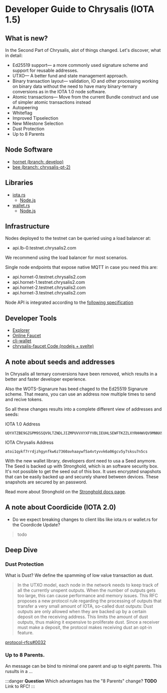 # Developer Guide to Chrysalis (IOTA 1.5)

## What is new?
In the Second Part of Chrysalis, alot of things changed. Let's discover, what in detail:

- Ed25519 support— a more commonly used signature scheme and support for reusable addresses.
- UTXO— A better fund and state management approach.
- Binary transaction layout— validation, IO and other processing working on binary data without the need to have many binary-ternary conversions as in the IOTA 1.0 node software.
- Atomic transactions— Move from the current Bundle construct and use of simpler atomic transactions instead
- Autopeering
- Whiteflag
- Improved Tipselection
- New Milestone Selection
- Dust Protection
- Up to 8 Parents


## Node Software

- [hornet (branch: develop)](https://github.com/gohornet/hornet/tree/develop)
- [bee (branch: chrysalis-pt-2)](https://github.com/iotaledger/bee/tree/chrysalis-pt-2)

## Libraries
- [iota.rs](https://github.com/iotaledger/iota.rs)
    - [Node.js](https://github.com/iotaledger/iota.rs/tree/dev/bindings/node)
- [wallet.rs](https://github.com/iotaledger/wallet.rs)
    - [Node.js](https://github.com/iotaledger/wallet.rs/tree/develop/bindings/nodejs)


## Infrastructure
Nodes deployed to the testnet can be queried using a load balancer at:

- api.lb-0.testnet.chrysalis2.com

We recommend using the load balancer for most scenarios.

Single node endpoints that expose native MQTT in case you need this are:

- api.hornet-0.testnet.chrysalis2.com
- api.hornet-1.testnet.chrysalis2.com
- api.hornet-2.testnet.chrysalis2.com
- api.hornet-3.testnet.chrysalis2.com


Node API is integrated according to the [following specification](https://editor.swagger.io/?url=https://raw.githubusercontent.com/rufsam/protocol-rfcs/master/text/0026-rest-api/rest-api.yaml)

## Developer Tools
- [Explorer](https://explorer.iota.org/chrysalis)
- [Online Faucet](https://faucet.testnet.chrysalis2.com/)
- [cli-wallet](https://github.com/iotaledger/cli-wallet)
- [chrysalis-faucet Code (nodejs + svelte)](https://github.com/iotaledger/chrysalis-faucet)


## A note about seeds and addresses

In Chrysalis all ternary conversions have been removed, which results in a better and faster developer experience.

Also the WOTS-Signarure has beed chaged to the Ed25519 Signarure scheme. That means, you can use an address now multiple times to send and recive tokens. 

So all these changes results into a complete different view of addresses and seeds: 

IOTA 1.0 Address

```bash=
UDYXTZBE9GZGPM9SSQV9LTZNDLJIZMPUVVXYXFYVBLIEUHLSEWFTKZZLXYRHHWVQV9MNNX9KZC9D9UZWZRGJMIGPDW
```

IOTA Chrysalis Address

```bash=
atoi1qykf7rrdjzhgynfkw6z7360avhaaywf5a4vtyvvk6a06gcv5y7sksu7n5cs
```

With the new wallet library, developers dont need to usa a Seed anymore. The Seed is backed up with Stronghold, which is an software security box. It's not possible to get the seed out of this box. It uses encrypted snapshots that can be easily backed up and securely shared between devices. These snapshots are secured by an password.

Read more about Stronghold on the [Stronghold docs page](https://stronghold.docs.iota.org).


## A note about Coordicide (IOTA 2.0)

- Do we expect breaking changes to client libs like iota.rs or wallet.rs for the Coordicde Update?

> todo


## Deep Dive

### Dust Protection
What is Dust? We define the spamming of low value transaction as dust. 

> In the UTXO model, each node in the network needs to keep track of all the currently unspent outputs. When the number of outputs gets too large, this can cause performance and memory issues. This RFC proposes a new protocol rule regarding the processing of outputs that transfer a very small amount of IOTA, so-called dust outputs: Dust outputs are only allowed when they are backed up by a certain deposit on the receiving address. This limits the amount of dust outputs, thus making it expensive to proliferate dust. Since a receiver must make a deposit, the protocol makes receiving dust an opt-in feature.

[protocol-rfcs#0032](https://github.com/iotaledger/protocol-rfcs/pull/32)

### Up to 8 Parents.

An message can be bind to minimal one parent and up to eight parents. This rusults in a ...

:::danger
**Question**
Which advantages has the "8 Parents" change? 
**TODO**
Link to RFC!
:::
